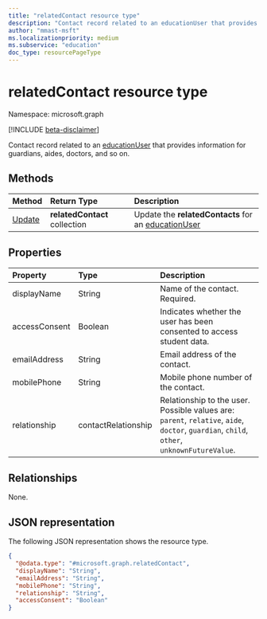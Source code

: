```yaml
---
title: "relatedContact resource type"
description: "Contact record related to an educationUser that provides information for guardians, aides, doctors, and so on."
author: "mmast-msft"
ms.localizationpriority: medium
ms.subservice: "education"
doc_type: resourcePageType
---
```


# relatedContact resource type

Namespace: microsoft.graph

[!INCLUDE [beta-disclaimer](../../includes/beta-disclaimer.md)]

Contact record related to an [educationUser](../resources/educationuser.md) that provides information for guardians, aides, doctors, and so on.

## Methods

| Method                                    | Return Type                   | Description                                                             |
| :---------------------------------------- | :---------------------------- | :---------------------------------------------------------------------- |
| [Update](../api/relatedcontact-update.md) | **relatedContact** collection | Update the **relatedContacts** for an [educationUser](educationuser.md) |

## Properties

| Property      | Type                | Description                                                                                                                                |
| :------------ | :------------------ | :----------------------------------------------------------------------------------------------------------------------------------------- |
| displayName   | String              | Name of the contact. Required.                                                                                                             |
| accessConsent | Boolean             | Indicates whether the user has been consented to access student data.                                                                      |
| emailAddress  | String              | Email address of the contact.                                                                                                              |
| mobilePhone   | String              | Mobile phone number of the contact.                                                                                                        |
| relationship  | contactRelationship | Relationship to the user. Possible values are: `parent`, `relative`, `aide`, `doctor`, `guardian`, `child`, `other`, `unknownFutureValue`. |

## Relationships

None.

## JSON representation

The following JSON representation shows the resource type.

<!-- {
  "blockType": "resource",
  "@odata.type": "microsoft.graph.relatedContact"
}
-->

```json
{
  "@odata.type": "#microsoft.graph.relatedContact",
  "displayName": "String",
  "emailAddress": "String",
  "mobilePhone": "String",
  "relationship": "String",
  "accessConsent": "Boolean"
}
```
